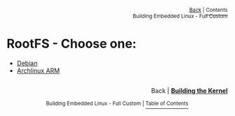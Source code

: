 <p align="right"><sup><a href="Building-the-Kernel.md">Back</a> | </sup><a href="../README.md#getting-started"><sup>Contents</sup></a>
<br/>
<sup>Building Embedded Linux - Full Custom</sup></p>

# RootFS - Choose one:

- [Debian](Debian-Root-File-System.md)
- [Archlinux ARM](Archlinux-ARM-Root-File-System.md)

##

<p align="right">Back | <b><a href="Building-the-Kernel.md">Building the Kernel</a></p>
</b><p align="center"><sup>Building Embedded Linux - Full Custom | </sup><a href="../README.md#building-embedded-linux---full-custom"><sup>Table of Contents</sup></a></p>
